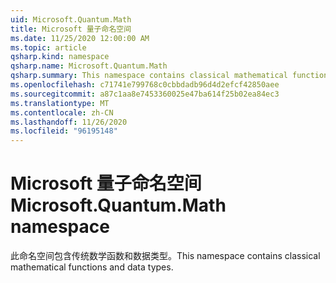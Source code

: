 ```yaml
---
uid: Microsoft.Quantum.Math
title: Microsoft 量子命名空间
ms.date: 11/25/2020 12:00:00 AM
ms.topic: article
qsharp.kind: namespace
qsharp.name: Microsoft.Quantum.Math
qsharp.summary: This namespace contains classical mathematical functions and data types.
ms.openlocfilehash: c71741e799768c0cbbdadb96d4d2efcf42850aee
ms.sourcegitcommit: a87c1aa8e7453360025e47ba614f25b02ea84ec3
ms.translationtype: MT
ms.contentlocale: zh-CN
ms.lasthandoff: 11/26/2020
ms.locfileid: "96195148"
---
```

# <a name="microsoftquantummath-namespace"></a><span data-ttu-id="7a0ab-102">Microsoft 量子命名空间</span><span class="sxs-lookup"><span data-stu-id="7a0ab-102">Microsoft.Quantum.Math namespace</span></span>

<span data-ttu-id="7a0ab-103">此命名空间包含传统数学函数和数据类型。</span><span class="sxs-lookup"><span data-stu-id="7a0ab-103">This namespace contains classical mathematical functions and data types.</span></span>

